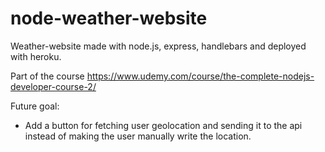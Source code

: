 # node-weather-website

Weather-website made with node.js, express, handlebars and deployed with heroku.

Part of the course https://www.udemy.com/course/the-complete-nodejs-developer-course-2/

Future goal:

- Add a button for fetching user geolocation and sending it to the api instead of making the user manually write the location.

